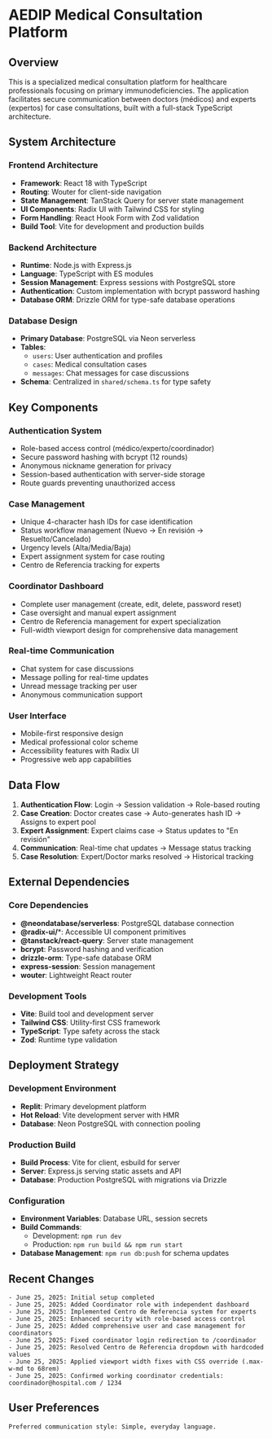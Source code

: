 # AEDIP Medical Consultation Platform

## Overview

This is a specialized medical consultation platform for healthcare professionals focusing on primary immunodeficiencies. The application facilitates secure communication between doctors (médicos) and experts (expertos) for case consultations, built with a full-stack TypeScript architecture.

## System Architecture

### Frontend Architecture
- **Framework**: React 18 with TypeScript
- **Routing**: Wouter for client-side navigation
- **State Management**: TanStack Query for server state management
- **UI Components**: Radix UI with Tailwind CSS for styling
- **Form Handling**: React Hook Form with Zod validation
- **Build Tool**: Vite for development and production builds

### Backend Architecture
- **Runtime**: Node.js with Express.js
- **Language**: TypeScript with ES modules
- **Session Management**: Express sessions with PostgreSQL store
- **Authentication**: Custom implementation with bcrypt password hashing
- **Database ORM**: Drizzle ORM for type-safe database operations

### Database Design
- **Primary Database**: PostgreSQL via Neon serverless
- **Tables**: 
  - `users`: User authentication and profiles
  - `cases`: Medical consultation cases
  - `messages`: Chat messages for case discussions
- **Schema**: Centralized in `shared/schema.ts` for type safety

## Key Components

### Authentication System
- Role-based access control (médico/experto/coordinador)
- Secure password hashing with bcrypt (12 rounds)
- Anonymous nickname generation for privacy
- Session-based authentication with server-side storage
- Route guards preventing unauthorized access

### Case Management
- Unique 4-character hash IDs for case identification
- Status workflow management (Nuevo → En revisión → Resuelto/Cancelado)
- Urgency levels (Alta/Media/Baja)
- Expert assignment system for case routing
- Centro de Referencia tracking for experts

### Coordinator Dashboard
- Complete user management (create, edit, delete, password reset)
- Case oversight and manual expert assignment
- Centro de Referencia management for expert specialization
- Full-width viewport design for comprehensive data management

### Real-time Communication
- Chat system for case discussions
- Message polling for real-time updates
- Unread message tracking per user
- Anonymous communication support

### User Interface
- Mobile-first responsive design
- Medical professional color scheme
- Accessibility features with Radix UI
- Progressive web app capabilities

## Data Flow

1. **Authentication Flow**: Login → Session validation → Role-based routing
2. **Case Creation**: Doctor creates case → Auto-generates hash ID → Assigns to expert pool
3. **Expert Assignment**: Expert claims case → Status updates to "En revisión"
4. **Communication**: Real-time chat updates → Message status tracking
5. **Case Resolution**: Expert/Doctor marks resolved → Historical tracking

## External Dependencies

### Core Dependencies
- **@neondatabase/serverless**: PostgreSQL database connection
- **@radix-ui/***: Accessible UI component primitives
- **@tanstack/react-query**: Server state management
- **bcrypt**: Password hashing and verification
- **drizzle-orm**: Type-safe database ORM
- **express-session**: Session management
- **wouter**: Lightweight React router

### Development Tools
- **Vite**: Build tool and development server
- **Tailwind CSS**: Utility-first CSS framework
- **TypeScript**: Type safety across the stack
- **Zod**: Runtime type validation

## Deployment Strategy

### Development Environment
- **Replit**: Primary development platform
- **Hot Reload**: Vite development server with HMR
- **Database**: Neon PostgreSQL with connection pooling

### Production Build
- **Build Process**: Vite for client, esbuild for server
- **Server**: Express.js serving static assets and API
- **Database**: Production PostgreSQL with migrations via Drizzle

### Configuration
- **Environment Variables**: Database URL, session secrets
- **Build Commands**: 
  - Development: `npm run dev`
  - Production: `npm run build && npm run start`
- **Database Management**: `npm run db:push` for schema updates

## Recent Changes
```
- June 25, 2025: Initial setup completed
- June 25, 2025: Added Coordinator role with independent dashboard
- June 25, 2025: Implemented Centro de Referencia system for experts
- June 25, 2025: Enhanced security with role-based access control
- June 25, 2025: Added comprehensive user and case management for coordinators
- June 25, 2025: Fixed coordinator login redirection to /coordinador
- June 25, 2025: Resolved Centro de Referencia dropdown with hardcoded values
- June 25, 2025: Applied viewport width fixes with CSS override (.max-w-md to 68rem)
- June 25, 2025: Confirmed working coordinator credentials: coordinador@hospital.com / 1234
```

## User Preferences
```
Preferred communication style: Simple, everyday language.
```
